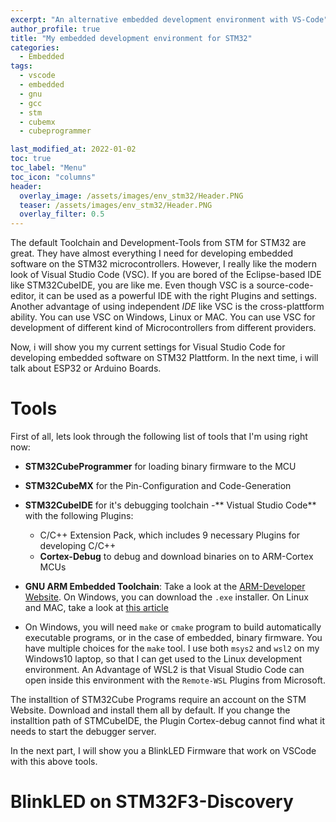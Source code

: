 ```yaml
---
excerpt: "An alternative embedded development environment with VS-Code"
author_profile: true
title: "My embedded development environment for STM32"
categories:
  - Embedded
tags:
  - vscode
  - embedded
  - gnu
  - gcc
  - stm
  - cubemx
  - cubeprogrammer

last_modified_at: 2022-01-02
toc: true
toc_label: "Menu"
toc_icon: "columns"
header:
  overlay_image: /assets/images/env_stm32/Header.PNG
  teaser: /assets/images/env_stm32/Header.PNG
  overlay_filter: 0.5
--- 
```


The default Toolchain and Development-Tools from STM for STM32 are great. They have almost everything I need for developing embedded software on the STM32 microcontrollers. However, I really like the modern look of Visual Studio Code (VSC). If you are bored of the Eclipse-based IDE like STM32CubeIDE, you are like me. Even though VSC is a source-code-editor, it can be used as a powerful IDE with the right Plugins and settings. Another advantage of using independent *IDE* like VSC is the cross-plattform ability. You can use VSC on Windows, Linux or MAC. You can use VSC for development of different kind of Microcontrollers from different providers. 

Now, i will show you my current settings for Visual Studio Code for developing embedded software on STM32 Plattform. In the next time, i will talk about ESP32 or Arduino Boards. 

# Tools
First of all, lets look through the following list of tools that I'm using right now: 
  - **STM32CubeProgrammer** for loading binary firmware to the MCU
  - **STM32CubeMX** for the Pin-Configuration and Code-Generation
  - **STM32CubeIDE** for it's debugging toolchain
  -** Vistual Studio Code** with the following Plugins: 
      - C/C++ Extension Pack, which includes 9 necessary Plugins for developing C/C++
      - **Cortex-Debug** to debug and download binaries on to ARM-Cortex MCUs
  - **GNU ARM Embedded Toolchain**: Take a look at the [ARM-Developer Website](https://developer.arm.com/tools-and-software/open-source-software/developer-tools/gnu-toolchain/gnu-rm/downloads). On Windows, you can download the ``.exe`` installer. On Linux and MAC, take a look at [this article](https://mynewt.apache.org/latest/get_started/native_install/cross_tools.html)

  - On Windows, you will need ``make`` or ``cmake`` program to build automatically executable programs, or in the case of embedded, binary firmware. You have multiple choices for the ``make`` tool. I use both ``msys2`` and ``wsl2`` on my Windows10 laptop, so that I can get used to the Linux development environment. An Advantage of WSL2 is that Visual Studio Code can open inside this environment with the ``Remote-WSL`` Plugins from Microsoft. 

The installtion of STM32Cube Programs require an account on the STM Website. Download and install them all by default. If you change the installtion path of STMCubeIDE, the Plugin Cortex-debug cannot find what it needs to start the debugger server.

In the next part, I will show you a BlinkLED Firmware that work on VSCode with this above tools. 

# BlinkLED on STM32F3-Discovery